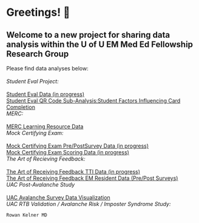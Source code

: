 # Greetings! 👋
## Welcome to a new project for sharing data analysis within the U of U EM Med Ed Fellowship Research Group
Please find data analyses below:
\
\
*Student Eval Project:*
\
\
[Student Eval Data (in progress)](Student-Eval-Data-Summary.html)
\
[Student Eval QR Code Sub-Analysis:Student Factors Influencing Card Completion](http://rpubs.com/rkelner/Evals_qr_sub_completion)
\
*MERC:*
\
\
[MERC Learning Resource Data](Learning_Resources.html)
\
*Mock Certifying Exam:*
\
\
[Mock Certifying Exam Pre/PostSurvey Data (in progress)](http://rpubs.com/rkelner/MockCESurvey)
\
[Mock Certifying Exam Scoring Data (in progress)](http://rpubs.com/rkelner/CE_Scoring)
\
*The Art of Recieving Feedback:*
\
\
[The Art of Receiving Feedback TTI Data (in progress)](TTI_Pre_Post_Stats_Table.html)
\
[The Art of Receiving Feedback EM Resident Data (Pre/Post Surveys)](https://rpubs.com/rkelner/ResidentFeedback)
\
*UAC Post-Avalanche Study*
\
\
[UAC Avalanche Survey Data Visualization](http://rpubs.com/rkelner/avalanche)
\
*UAC RTB Validation / Avalanche Risk / Imposter Syndrome Study:*





`Rowan Kelner MD`
